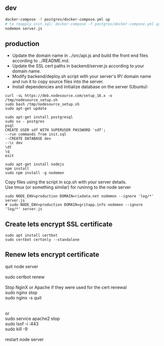 
## dev

```sh
docker-compose -f postgres/docker-compose.yml up
# to reapply init.sql: docker-compose -f postgres/docker-compose.yml up --build
nodemon server.js
```
## production

 - Update the domain name in ../src/api.js and build the front end files according to ../README.md.<br/>
 - Update the SSL cert paths in backend/server.js according to your domain name.<br/>
 - Modify backend/deploy.sh script with your server's IP/ domain name and run it to copy source files into the server.<br/>
 - Install dependencies and initialize database on the server (Ubuntu):<br/>


```
curl -sL https://deb.nodesource.com/setup_16.x -o /tmp/nodesource_setup.sh
sudo bash /tmp/nodesource_setup.sh
sudo apt-get update

sudo apt-get install postgresql 
sudo su - postgres
psql
CREATE USER sdf WITH SUPERUSER PASSWORD 'sdf';
--run commands from init.sql
--CREATE DATABASE dev
--\c dev
\dt
\q
exit

sudo apt-get install nodejs
npm install
sudo npm install -g nodemon
```
Copy files using the script in scp.sh with your server details. <br />
Use tmux (or something similar) for runinng to the node server
```
sudo NODE_ENV=production DOMAIN=rixdata.net nodemon --ignore 'log/*' server.js 
# sudo NODE_ENV=production DOMAIN=gritapp.info nodemon --ignore 'log/*' server.js
```

## Create lets encrypt SSL certificate
```
sudo apt install certbot
sudo certbot certonly --standalone
```
## Renew lets encrypt certificate

quit node server
<br /> <br />
sudo certbot renew <br />
<br />
Stop NginX or Apache if they were used for the cert renewal</br>
sudo nginx stop <br />
sudo nginx -s quit <br />
<br /> <br />
or<br />
sudo service apache2 stop<br />
sudo lsof -i :443<br />
sudo kill -9 <br />
<br />
restart node server

